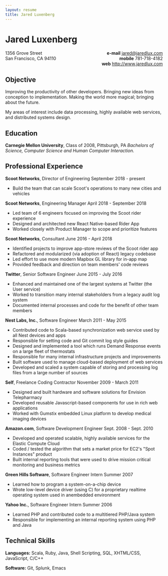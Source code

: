 ```yaml
---
layout: resume
title: Jared Luxenberg
---
```


Jared Luxenberg
===============

<div style="float: right; text-align: right;">
<strong>e-mail</strong> <a href="mailto:jared@jaredlux.com">jared@jaredlux.com</a><br/>
<strong>mobile</strong> 781-718-4182<br/>
<strong>web</strong> <a href="http://www.jaredlux.com">http://www.jaredlux.com</a>
</div>

<div>
1356 Grove Street<br/>
San Francisco, CA 94110
</div>

<div style="clear: both; margin-bottom: 0.5em;"> </div>

Objective
---------
Improving the productivity of other developers. Bringing new ideas from conception to implementation.
Making the world more magical; bringing about the future.

My areas of interest include data processing, highly available web services, and distributed systems design.


Education
---------
**Carnegie Mellon University**, Class of 2008, Pittsburgh, PA
*Bachelors of Science, Computer Science and Human Computer Interaction.*

Professional Experience
-----------------------

**Scoot Networks**, Director of Engineering <span class="len">September 2018 - present</span>
* Build the team that can scale Scoot's operations to many new cities and vehicles

**Scoot Networks**, Engineering Manager <span class="len">April 2018 - September 2018</span>
* Led team of 6 engineers focused on improving the Scoot rider experience
* Designed and architected new React Native-based Rider App 
* Worked closely with Product Manager to scope and prioritize features

**Scoot Networks**, Consultant <span class="len">June 2016 - April 2018</span>

* Identified projects to improve app-store reviews of the Scoot rider app 
* Refactored and modularized (via adoption of React) legacy codebase 
* Led effort to use more modern Mapbox GL library for in-app map 
* Provided feedback and direction on team members' code reviews

**Twitter**, Senior Software Engineer <span class="len">June 2015 - July 2016</span>

* Enhanced and maintained one of the largest systems at Twitter (the User service)
* Worked to transition many internal stakeholders from a legacy audit log system
* Documented internal processes and code for the benefit of other team members

**Nest Labs, Inc.**, Software Engineer <span class="len">March 2011 - May 2015</span>

* Contributed code to Scala-based synchronization web service used by all Nest devices and apps
* Responsible for setting code and Git commit log style guides
* Designed and implemented a tool which runs Demand Response events on a large fleet of thermostats
* Responsible for many internal infrastructure projects and improvements
* Built software used to manage cloud-based deployment of web services
* Developed and scaled a system capable of storing and processing log files from a large number of sources

**Self**, Freelance Coding Contractor <span class="len">November 2009 - March 2011</span>

* Designed and built hardware and software solutions for Envision Telepharmacy
* Developed reusable Javascript-based components for use in rich web applications
* Worked with Gumstix embedded Linux platform to develop medical imaging devices

**Amazon.com**, Software Development Engineer <span class="len">Sept. 2008 - Sept. 2010</span>

* Developed and operated scalable, highly available services for the Elastic Compute Cloud
* Coded / tested the algorithm that sets a market price for EC2's "Spot Instances" product
* Built internal reporting tools that were used to drive mission critical monitoring and business metrics

**Green Hills Software**, Software Engineer Intern <span class="len">Summer 2007</span>

* Learned how to program a system-on-a-chip device
* Wrote low-level device driver (using C) for a proprietary realtime operating system used in anembedded
environment

**Yahoo Inc.**, Software Engineer Intern <span class="len">Summer 2006</span>

* Learned PHP and contributed code to a multitiered PHP/Java system
* Responsible for implementing an internal reporting system using PHP and Java

Technical Skills
----------------
**Languages:** Scala, Ruby, Java, Shell Scripting, SQL, XHTML/CSS, JavaScript, C/C++

**Software:** Git, Splunk, Emacs
